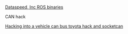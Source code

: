 [Dataspeed, Inc ROS binaries](https://bitbucket.org/DataspeedInc/ros_binaries)

CAN hack

[Hacking into a vehicle can bus toyota hack and socketcan](https://fabiobaltieri.com/2013/07/23/hacking-into-a-vehicle-can-bus-toyothack-and-socketcan/)
